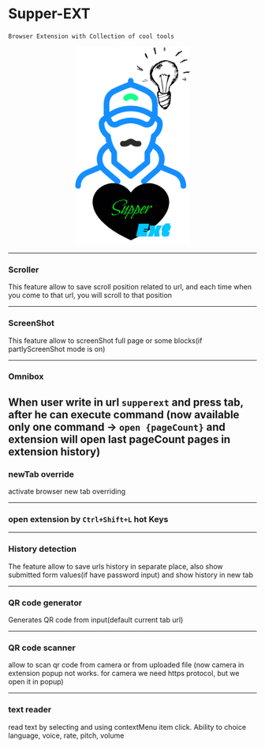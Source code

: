 # Supper-EXT
`Browser Extension with Collection of cool tools`

<p align="center">
  <img width="233" height="400" src="assets/icon.png">
</p>

---------------

### Scroller
This feature allow to save scroll position related to url,
 and each time when you come to that url,
you will scroll to that position

---------------

### ScreenShot
This feature allow to screenShot full page or some blocks(if partlyScreenShot mode is on)

---------------

### Omnibox
When user write in url `supperext` and press tab, after he can execute command
(now available only one command -> `open {pageCount}` and extension will open
 last pageCount pages in extension history)
---------------

### newTab override
activate browser new tab overriding 

---------------

### open extension by `Ctrl+Shift+L` hot Keys

---------------

### History detection
The feature allow to save urls history in separate place,
 also show submitted form values(if have password input)
and show history in new tab

---------------

### QR code generator
Generates QR code from input(default current tab url)

---------------

### QR code scanner
allow to scan qr code from camera or from uploaded file
(now camera in extension popup not works.
for camera we need https protocol, but we open it in popup)

---------------

### text reader
read text by selecting and using contextMenu item click.
Ability to choice language, voice, rate, pitch, volume

